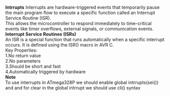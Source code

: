 **Intrrupts**
Interrupts are hardware-triggered events that temporarily pause the main program flow to execute a specific function called an Interrupt Service Routine (ISR).  
This allows the microcontroller to respond immediately to time-critical events like timer overflows, external signals, or communication events.  
**Interrupt Service Routines (ISRs)**  
An ISR is a special function that runs automatically when a specific interrupt occurs. It is defined using the ISR() macro in AVR C.  
Key Properties:  
1.No return value  
2.No parameters  
3.Should be short and fast  
4.Automatically triggered by hardware  
**Note**  
To use interrupts in ATmega328P we should enable global intrrupts(sei()) and and for clear in the global intrrupt we should use cli() syntax
